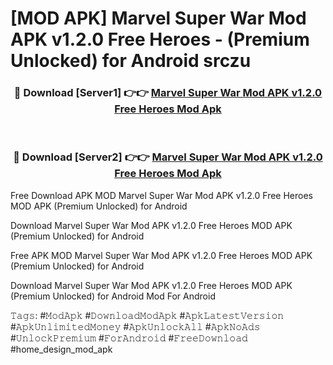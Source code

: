 # [MOD APK] Marvel Super War Mod APK v1.2.0 Free Heroes - (Premium Unlocked) for Android srczu



<div align="center">
<h3>🔴 Download [Server1] 👉👉 <a href="https://momento.my/?title=Marvel_Super_War_Mod_APK_v1.2.0_Free_Heroes">Marvel Super War Mod APK v1.2.0 Free Heroes Mod Apk</a></h3><br>

<h3>🔴 Download [Server2] 👉👉 <a href="https://momento.my/?title=Marvel_Super_War_Mod_APK_v1.2.0_Free_Heroes">Marvel Super War Mod APK v1.2.0 Free Heroes Mod Apk</a></h3>
</div>



Free Download APK MOD Marvel Super War Mod APK v1.2.0 Free Heroes MOD APK (Premium Unlocked) for Android

Download Marvel Super War Mod APK v1.2.0 Free Heroes MOD APK (Premium Unlocked) for Android

Free APK MOD Marvel Super War Mod APK v1.2.0 Free Heroes MOD APK (Premium Unlocked) for Android

Download Marvel Super War Mod APK v1.2.0 Free Heroes MOD APK (Premium Unlocked) for Android Mod For Android

𝚃𝚊𝚐𝚜: #𝙼𝚘𝚍𝙰𝚙𝚔 #𝙳𝚘𝚠𝚗𝚕𝚘𝚊𝚍𝙼𝚘𝚍𝙰𝚙𝚔 #𝙰𝚙𝚔𝙻𝚊𝚝𝚎𝚜𝚝𝚅𝚎𝚛𝚜𝚒𝚘𝚗 #𝙰𝚙𝚔𝚄𝚗𝚕𝚒𝚖𝚒𝚝𝚎𝚍𝙼𝚘𝚗𝚎𝚢 #𝙰𝚙𝚔𝚄𝚗𝚕𝚘𝚌𝚔𝙰𝚕𝚕 #𝙰𝚙𝚔𝙽𝚘𝙰𝚍𝚜 #𝚄𝚗𝚕𝚘𝚌𝚔𝙿𝚛𝚎𝚖𝚒𝚞𝚖 #𝙵𝚘𝚛𝙰𝚗𝚍𝚛𝚘𝚒𝚍 #𝙵𝚛𝚎𝚎𝙳𝚘𝚠𝚗𝚕𝚘𝚊𝚍 #home_design_mod_apk
